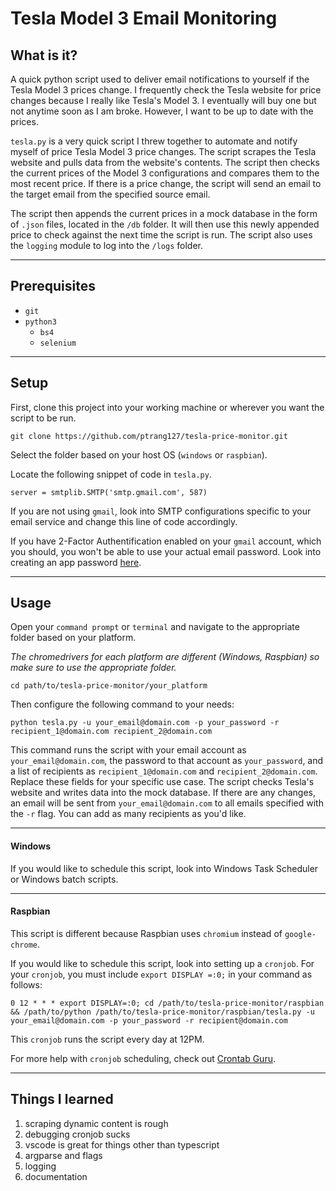 # Tesla Model 3 Email Monitoring

## What is it?

A quick python script used to deliver email notifications to yourself if the Tesla Model 3 prices change. I frequently check the Tesla website for price changes because I really like Tesla's Model 3. I eventually will buy one but not anytime soon as I am broke. However, I want to be up to date with the prices.

`tesla.py` is a very quick script I threw together to automate and notify myself of price Tesla Model 3 price changes. The script scrapes the Tesla website and pulls data from the website's contents. The script then checks the current prices of the Model 3 configurations and compares them to the most recent price. If there is a price change, the script will send an email to the target email from the specified source email.

The script then appends the current prices in a mock database in the form of  `.json` files, located in the `/db` folder. It will then use this newly appended price to check against the next time the script is run. The script also uses the `logging` module to log into the `/logs` folder.

***

## Prerequisites
- `git`
- `python3`
    - `bs4`
    - `selenium`

***

## Setup
First, clone this project into your working machine or wherever you want the script to be run.

`git clone https://github.com/ptrang127/tesla-price-monitor.git`

Select the folder based on your host OS (`windows` or `raspbian`).

Locate the following snippet of code in `tesla.py`.

```
server = smtplib.SMTP('smtp.gmail.com', 587)
```
If you are not using `gmail`, look into SMTP configurations specific to your email service and change this line of code accordingly.

If you have 2-Factor Authentification enabled on your `gmail` account, which you should, you won't be able to use your actual email password. Look into creating an app password [here](https://support.google.com/accounts/answer/185833?hl=en).

***

## Usage

Open your `command prompt` or `terminal` and navigate to the appropriate folder based on your platform.

*The chromedrivers for each platform are different (Windows, Raspbian) so make sure to use the appropriate folder.*

`cd path/to/tesla-price-monitor/your_platform`

Then configure the following command to your needs:

`python tesla.py -u your_email@domain.com -p your_password -r recipient_1@domain.com recipient_2@domain.com`

This command runs the script with your email account as `your_email@domain.com`, the password to that account as `your_password`, and a list of recipients as `recipient_1@domain.com` and `recipient_2@domain.com`. Replace these fields for your specific use case. The script checks Tesla's website and writes data into the mock database. If there are any changes, an email will be sent from `your_email@domain.com` to all emails specified with the `-r` flag. You can add as many recipients as you'd like.

***

#### Windows


If you would like to schedule this script, look into Windows Task Scheduler or Windows batch scripts.

***

#### Raspbian

This script is different because Raspbian uses `chromium` instead of `google-chrome`.

If you would like to schedule this script, look into setting up a `cronjob`. For your `cronjob`, you must include `export DISPLAY =:0;` in your command as follows:

```
0 12 * * * export DISPLAY=:0; cd /path/to/tesla-price-monitor/raspbian && /path/to/python /path/to/tesla-price-monitor/raspbian/tesla.py -u your_email@domain.com -p your_password -r recipient@domain.com
```

This `cronjob` runs the script every day at 12PM.

For more help with `cronjob` scheduling, check out [Crontab Guru](https://crontab.guru/).

***

## Things I learned
1. scraping dynamic content is rough
2. debugging cronjob sucks
3. vscode is great for things other than typescript
4. argparse and flags
5. logging
6. documentation
